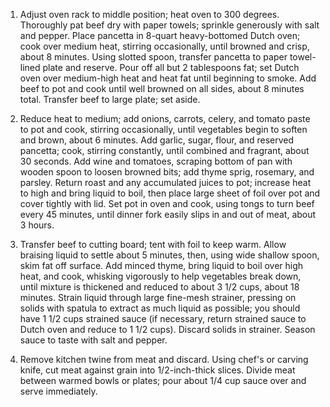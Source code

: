 1. Adjust oven rack to middle position; heat oven to 300 degrees. Thoroughly pat beef dry with paper towels; sprinkle generously with salt and pepper. Place pancetta in 8-quart heavy-bottomed Dutch oven; cook over medium heat, stirring occasionally, until browned and crisp, about 8 minutes. Using slotted spoon, transfer pancetta to paper towel-lined plate and reserve. Pour off all but 2 tablespoons fat; set Dutch oven over medium-high heat and heat fat until beginning to smoke. Add beef to pot and cook until well browned on all sides, about 8 minutes total. Transfer beef to large plate; set aside.

2. Reduce heat to medium; add onions, carrots, celery, and tomato paste to pot and cook, stirring occasionally, until vegetables begin to soften and brown, about 6 minutes. Add garlic, sugar, flour, and reserved pancetta; cook, stirring constantly, until combined and fragrant, about 30 seconds. Add wine and tomatoes, scraping bottom of pan with wooden spoon to loosen browned bits; add thyme sprig, rosemary, and parsley. Return roast and any accumulated juices to pot; increase heat to high and bring liquid to boil, then place large sheet of foil over pot and cover tightly with lid. Set pot in oven and cook, using tongs to turn beef every 45 minutes, until dinner fork easily slips in and out of meat, about 3 hours.

3. Transfer beef to cutting board; tent with foil to keep warm. Allow braising liquid to settle about 5 minutes, then, using wide shallow spoon, skim fat off surface. Add minced thyme, bring liquid to boil over high heat, and cook, whisking vigorously to help vegetables break down, until mixture is thickened and reduced to about 3 1/2 cups, about 18 minutes. Strain liquid through large fine-mesh strainer, pressing on solids with spatula to extract as much liquid as possible; you should have 1 1/2 cups strained sauce (if necessary, return strained sauce to Dutch oven and reduce to 1 1/2 cups). Discard solids in strainer. Season sauce to taste with salt and pepper.

4. Remove kitchen twine from meat and discard. Using chef's or carving knife, cut meat against grain into 1/2-inch-thick slices. Divide meat between warmed bowls or plates; pour about 1/4 cup sauce over and serve immediately.
